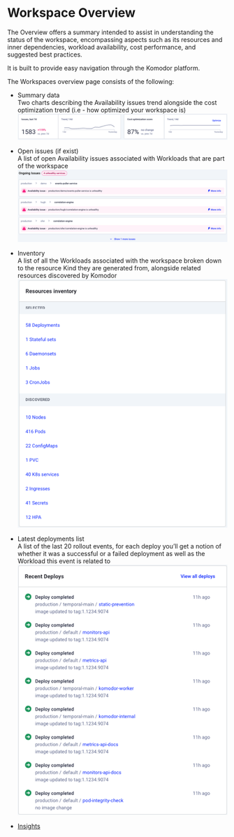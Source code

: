 # Workspace Overview

The Overview offers a summary intended to assist in understanding the status of the workspace, encompassing aspects such as its resources and inner dependencies, workload availability, cost performance, and suggested best practices.

It is built to provide easy navigation through the Komodor platform.

The Workspaces overview page consists of the following:

- Summary data  
    Two charts describing the Availability issues trend alongside the cost optimization trend (i.e - how optimized your workspace is)  
    <img src="./img/workspace-summary.png" width="800">

- Open issues (if exist)  
    A list of open Availability issues associated with Workloads that are part of the workspace
    <img src="./img/workspace-onging-issues.png" width="800">

- Inventory  
    A list of all the Workloads associated with the workspace broken down to the resource Kind they are generated from, alongside related resources discovered by Komodor  
    <img src="./img/workspace-inventory.png" width="500">


- Latest deployments list   
    A list of the last 20 rollout events, for each deploy you’ll get a notion of whether it was a successful or a failed deployment as well as the Workload this event is related to  
    <img src="./img/workspace-deploy-list.png" width="500">


- [Insights](./insights.md)
